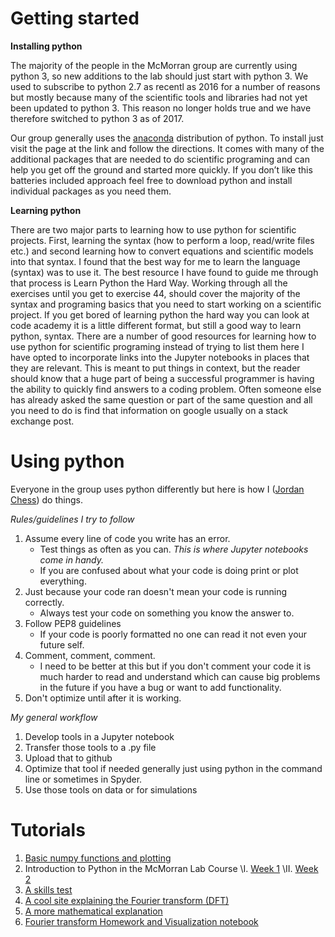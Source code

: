 # Getting started

**Installing python**

The majority of the people in the McMorran group are currently using python 3, so new additions to the lab should just start with python 3. We used to subscribe to python 2.7 as recentl as 2016 for a number of reasons but mostly because many of the scientific tools and libraries had not yet been updated to python 3. This reason no longer holds true and we have therefore switched to python 3 as of 2017.
 
Our group generally uses the [anaconda](https://www.continuum.io/downloads) distribution of python.
To install just visit the page at the link and follow the directions.
It comes with many of the additional packages that are needed to do scientific programing and can help you get off the ground and started more quickly.
If you don’t like this batteries included approach feel free to download python and install individual packages as you need them.

**Learning python**

There are two major parts to learning how to use python for scientific projects.
First, learning the syntax (how to perform a loop, read/write files etc.) and second learning how to convert equations and scientific models into that syntax.
I found that the best way for me to learn the language (syntax) was to use it.
The best resource I have found to guide me through that process is Learn Python the Hard Way.
Working through all the exercises until you get to exercise 44, should cover the majority of the syntax and programing basics that you need to start working on a scientific project.
If you get bored of learning python the hard way you can look at code academy it is a little different format, but still a good way to learn python, syntax.
There are a number of good resources for learning how to use python for scientific programing instead of trying to list them here I have opted to incorporate links into the Jupyter notebooks in places that they are relevant.
This is meant to put things in context, but the reader should know that a huge part of being a successful programmer is having the ability to quickly find answers to a coding problem.
Often someone else has already asked the same question or part of the same question and all you need to do is find that information on google usually on a stack exchange post.

# Using python
Everyone in the group uses python differently but here is how I ([Jordan Chess](https://github.com/jordanchess)) do things.


*Rules/guidelines I try to follow*

1. Assume every line of code you write has an error.
    * Test things as often as you can. *This is where Jupyter notebooks come in handy.*
    * If you are confused about what your code is doing print or plot everything.
2. Just because your code ran doesn't mean your code is running correctly.
    * Always test your code on something you know the answer to.
3. Follow PEP8 guidelines
    * If your code is poorly formatted no one can read it not even your future self.
4. Comment, comment, comment.
    * I need to be better at this but if you don't comment your code it is much harder to read and understand which can cause big problems in the future if you have a bug or want to add functionality.
5. Don't optimize until after it is working.

*My general workflow*

1. Develop tools in a Jupyter notebook
2. Transfer those tools to a .py file
3. Upload that to github
4. Optimize that tool if needed generally just using python in the command line or sometimes in Spyder.
5. Use those tools on data or for simulations

# Tutorials
1. [Basic numpy functions and plotting](https://github.com/jordanchess/McMorran-group-tutorials/blob/master/Notebooks/Basic%20numpy%20functions%20and%20plotting.ipynb)
2. Introduction to Python in the McMorran Lab Course
    \\I. [Week 1](https://github.com/McMorranLab/McMorran-group-tutorials/blob/master/Notebooks/170618_python_primer.ipynb)
    \\II. [Week 2](https://github.com/McMorranLab/McMorran-group-tutorials/blob/master/Notebooks/170626_python_primer_week_2.ipynb)
3. [A skills test](https://github.com/McMorranLab/McMorran-group-tutorials/blob/master/Notebooks/Skills%20test.ipynb)
4. [A cool site explaining the Fourier transform (DFT)](https://betterexplained.com/articles/an-interactive-guide-to-the-fourier-transform/)
5. [A more mathematical explanation](https://see.stanford.edu/materials/lsoftaee261/book-fall-07.pdf)
6. [Fourier transform Homework and Visualization notebook](https://github.com/McMorranLab/McMorran-group-tutorials/blob/master/Notebooks/FFT.ipynb)
